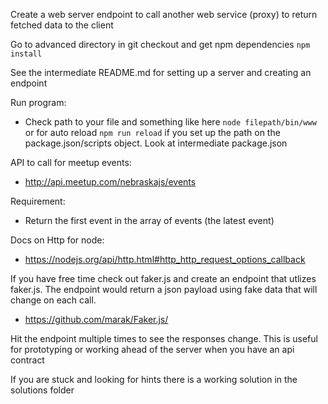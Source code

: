 Create a web server endpoint to call another web service (proxy) to return fetched data to the client

Go to advanced directory in git checkout and get npm dependencies
`npm install`

See the intermediate README.md for setting up a server and creating an endpoint

Run program: 
- Check path to your file and something like here `node filepath/bin/www` or for auto reload `npm run reload` if you set up the path on the package.json/scripts object. Look at intermediate package.json

API to call for meetup events:
- http://api.meetup.com/nebraskajs/events

Requirement:
- Return the first event in the array of events (the latest event)

Docs on Http for node:
- https://nodejs.org/api/http.html#http_http_request_options_callback

If you have free time check out faker.js and create an endpoint that utlizes faker.js. The endpoint would return a json payload using fake data that will change on each call.

- https://github.com/marak/Faker.js/

Hit the endpoint multiple times to see the responses change. This is useful for prototyping or working ahead of the server when you have an api contract

If you are stuck and looking for hints there is a working solution in the solutions folder

